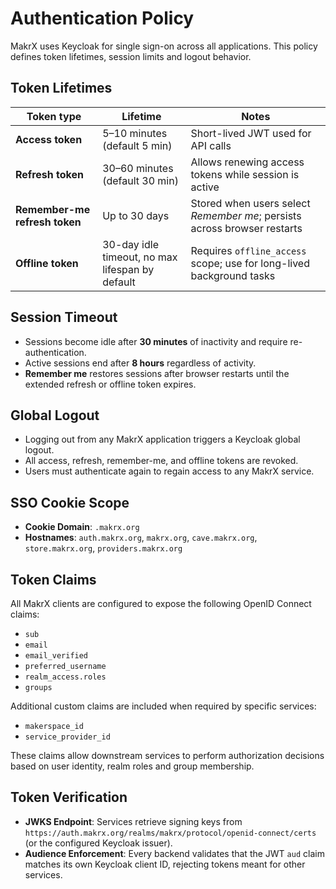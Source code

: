 # Authentication Policy

MakrX uses Keycloak for single sign-on across all applications. This policy defines token lifetimes, session limits and logout behavior.

## Token Lifetimes

| Token type | Lifetime | Notes |
|------------|----------|-------|
| **Access token** | 5–10 minutes (default 5 min) | Short-lived JWT used for API calls |
| **Refresh token** | 30–60 minutes (default 30 min) | Allows renewing access tokens while session is active |
| **Remember-me refresh token** | Up to 30 days | Stored when users select *Remember me*; persists across browser restarts |
| **Offline token** | 30-day idle timeout, no max lifespan by default | Requires `offline_access` scope; use for long-lived background tasks |

## Session Timeout

- Sessions become idle after **30 minutes** of inactivity and require re-authentication.
- Active sessions end after **8 hours** regardless of activity.
- **Remember me** restores sessions after browser restarts until the extended refresh or offline token expires.

## Global Logout

- Logging out from any MakrX application triggers a Keycloak global logout.
- All access, refresh, remember-me, and offline tokens are revoked.
- Users must authenticate again to regain access to any MakrX service.

## SSO Cookie Scope

- **Cookie Domain**: `.makrx.org`
- **Hostnames**: `auth.makrx.org`, `makrx.org`, `cave.makrx.org`, `store.makrx.org`, `providers.makrx.org`

## Token Claims

All MakrX clients are configured to expose the following OpenID Connect claims:

- `sub`
- `email`
- `email_verified`
- `preferred_username`
- `realm_access.roles`
- `groups`

Additional custom claims are included when required by specific services:

- `makerspace_id`
- `service_provider_id`

These claims allow downstream services to perform authorization decisions based on user identity, realm roles and group membership.

## Token Verification

- **JWKS Endpoint**: Services retrieve signing keys from `https://auth.makrx.org/realms/makrx/protocol/openid-connect/certs` (or the configured Keycloak issuer).
- **Audience Enforcement**: Every backend validates that the JWT `aud` claim matches its own Keycloak client ID, rejecting tokens meant for other services.
